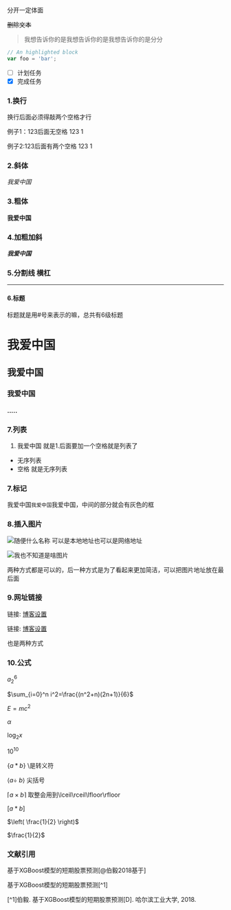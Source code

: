 <kbd>分开一定体面</kbd>

~~删除文本~~

> 我想告诉你的是我想告诉你的是我想告诉你的是分分

>


```javascript
// An highlighted block
var foo = 'bar';
```

- [ ] 计划任务
- [x] 完成任务

### 1.换行
换行后面必须得敲两个空格才行

例子1：123后面无空格
123
1

例子2:123后面有两个空格
123
1

### 2.斜体
*我爱中国*

### 3.粗体
**我爱中国**

### 4.加粗加斜
***我爱中国***

### 5.分割线 横杠
****
#### 6.标题
标题就是用#号来表示的嘛，总共有6级标题
# 我爱中国
## 我爱中国
### 我爱中国
#### .....

### 7.列表
1. 我爱中国
就是1.后面要加一个空格就是列表了

- 无序列表
- 空格 就是无序列表

### 7.标记
我爱中国```我爱中国```我爱中国，中间的部分就会有灰色的框

### 8.插入图片
![随便什么名称](E:/markdown/png/sas官网.png)
可以是本地地址也可以是网络地址

![我也不知道是啥图片][1]

[1]:https://i0.hdslb.com/bfs/sycp/creative_img/201907/85dd3d06775bcaa4a02d8e8a02ab8233.jpg

两种方式都是可以的，后一种方式是为了看起来更加简洁，可以把图片地址放在最后面


### 9.网址链接
链接: [博客设置](https://mp.csdn.net/configure)

链接: [博客设置][2]

[2]:https://mp.csdn.net/configure

也是两种方式

### 10.公式

$a_2^6$

$\sum_{i=0}^n i^2=\frac{(n^2+n)(2n+1)}{6}$

$E=mc^2$

$\alpha$

$\log_2 x$

$10^{10}$

$\{a*b\}$  \是转义符

$\langle a \div\ b \rangle$ 尖括号

$\lceil a \times b \rceil$  取整会用到\lceil\rceil\lfloor\rfloor

$[a*b]$

$\left( \frac{1}{2} \right)$

$\frac{1}{2}$

### 文献引用
基于XGBoost模型的短期股票预测[@伯毅2018基于]

基于XGBoost模型的短期股票预测[^1]

[^1]伯毅. 基于XGBoost模型的短期股票预测[D]. 哈尔滨工业大学, 2018.
